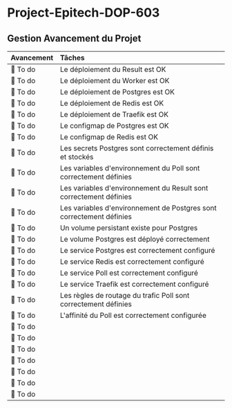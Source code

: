 # Project-Epitech-DOP-603


## Gestion Avancement du Projet
| Avancement | Tâches |
| :--------- |:------ |
| 🔴 To do | Le déploiement du Result est OK |
| 🔴 To do | Le déploiement du Worker est OK |
| 🔴 To do | Le déploiement de Postgres est OK |
| 🔴 To do | Le déploiement de Redis est OK |
| 🔴 To do | Le déploiement de Traefik est OK |
| 🔴 To do | Le configmap de Postgres est OK |
| 🔴 To do | Le configmap de Redis est OK |
| 🔴 To do | Les secrets Postgres sont correctement définis et stockés |
| 🔴 To do | Les variables d'environnement du Poll sont correctement définies |
| 🔴 To do | Les variables d'environnement du Result sont correctement définies |
| 🔴 To do | Les variables d'environnement de Postgres sont correctement définies |
| 🔴 To do | Un volume persistant existe pour Postgres |
| 🔴 To do | Le volume Postgres est déployé correctement |
| 🔴 To do | Le service Postgres est correctement configuré |
| 🔴 To do | Le service Redis est correctement configuré |
| 🔴 To do | Le service Poll est correctement configuré |
| 🔴 To do | Le service Traefik est correctement configuré |
| 🔴 To do | Les règles de routage du trafic Poll sont correctement définies |
| 🔴 To do | L'affinité du Poll est correctement configurée |
| 🔴 To do |  |
| 🔴 To do |  |
| 🔴 To do |  |
| 🔴 To do |  |
| 🔴 To do |  |
| 🔴 To do |  |
| 🔴 To do |  |